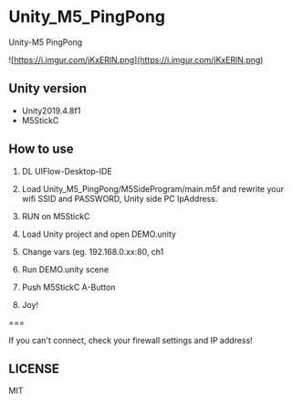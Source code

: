 # Unity_M5_PingPong
Unity-M5 PingPong

![https://i.imgur.com/jKxERlN.png](https://i.imgur.com/jKxERlN.png)

## Unity version
- Unity2019.4.8f1
- M5StickC

## How to use
1. DL UIFlow-Desktop-IDE

2. Load Unity_M5_PingPong/M5SideProgram/main.m5f and rewrite your wifi SSID and PASSWORD, Unity side PC IpAddress.

3. RUN on M5StickC

4. Load Unity project and open DEMO.unity

5. Change vars (eg. 192.168.0.xx:80, ch1

6. Run DEMO.unity scene

7. Push M5StickC A-Button

8. Joy!

===

If you can't connect, check your firewall settings and IP address!

## LICENSE
MIT
